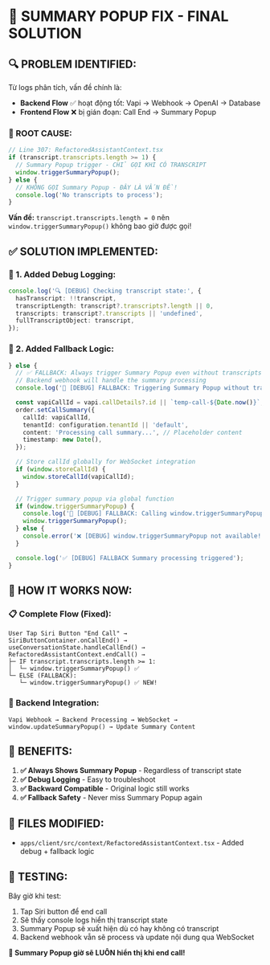 # 🎯 SUMMARY POPUP FIX - FINAL SOLUTION

## 🔍 **PROBLEM IDENTIFIED:**

Từ logs phân tích, vấn đề chính là:

- **Backend Flow** ✅ hoạt động tốt: Vapi → Webhook → OpenAI → Database
- **Frontend Flow** ❌ bị gián đoạn: Call End → Summary Popup

### **🚨 ROOT CAUSE:**

```typescript
// Line 307: RefactoredAssistantContext.tsx
if (transcript.transcripts.length >= 1) {
  // Summary Popup trigger - CHỈ GỌI KHI CÓ TRANSCRIPT
  window.triggerSummaryPopup();
} else {
  // KHÔNG GỌI Summary Popup - ĐÂY LÀ VẤN ĐỀ!
  console.log('No transcripts to process');
}
```

**Vấn đề:** `transcript.transcripts.length = 0` nên `window.triggerSummaryPopup()` không bao giờ
được gọi!

## ✅ **SOLUTION IMPLEMENTED:**

### **🔧 1. Added Debug Logging:**

```typescript
console.log('🔍 [DEBUG] Checking transcript state:', {
  hasTranscript: !!transcript,
  transcriptLength: transcript?.transcripts?.length || 0,
  transcripts: transcript?.transcripts || 'undefined',
  fullTranscriptObject: transcript,
});
```

### **🔧 2. Added Fallback Logic:**

```typescript
} else {
  // ✅ FALLBACK: Always trigger Summary Popup even without transcripts
  // Backend webhook will handle the summary processing
  console.log('🔄 [DEBUG] FALLBACK: Triggering Summary Popup without transcripts');

  const vapiCallId = vapi.callDetails?.id || `temp-call-${Date.now()}`;
  order.setCallSummary({
    callId: vapiCallId,
    tenantId: configuration.tenantId || 'default',
    content: 'Processing call summary...', // Placeholder content
    timestamp: new Date(),
  });

  // Store callId globally for WebSocket integration
  if (window.storeCallId) {
    window.storeCallId(vapiCallId);
  }

  // Trigger summary popup via global function
  if (window.triggerSummaryPopup) {
    console.log('🎯 [DEBUG] FALLBACK: Calling window.triggerSummaryPopup()');
    window.triggerSummaryPopup();
  } else {
    console.error('❌ [DEBUG] window.triggerSummaryPopup not available!');
  }

  console.log('✅ [DEBUG] FALLBACK Summary processing triggered');
}
```

## 🎯 **HOW IT WORKS NOW:**

### **📋 Complete Flow (Fixed):**

```
User Tap Siri Button "End Call" →
SiriButtonContainer.onCallEnd() →
useConversationState.handleCallEnd() →
RefactoredAssistantContext.endCall() →
├─ IF transcript.transcripts.length >= 1:
│  └─ window.triggerSummaryPopup() ✅
└─ ELSE (FALLBACK):
   └─ window.triggerSummaryPopup() ✅ NEW!
```

### **🔄 Backend Integration:**

```
Vapi Webhook → Backend Processing → WebSocket →
window.updateSummaryPopup() → Update Summary Content
```

## 🎉 **BENEFITS:**

1. **✅ Always Shows Summary Popup** - Regardless of transcript state
2. **✅ Debug Logging** - Easy to troubleshoot
3. **✅ Backward Compatible** - Original logic still works
4. **✅ Fallback Safety** - Never miss Summary Popup again

## 📁 **FILES MODIFIED:**

- `apps/client/src/context/RefactoredAssistantContext.tsx` - Added debug + fallback logic

## 🧪 **TESTING:**

Bây giờ khi test:

1. Tap Siri button để end call
2. Sẽ thấy console logs hiển thị transcript state
3. Summary Popup sẽ xuất hiện dù có hay không có transcript
4. Backend webhook vẫn sẽ process và update nội dung qua WebSocket

**🎯 Summary Popup giờ sẽ LUÔN hiển thị khi end call!**
